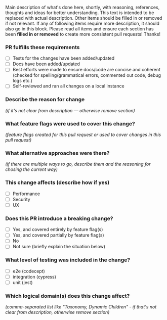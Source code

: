 Main description of what's done here, shortly, with reasoning, references, thoughts and ideas for better understanding.
This text is intended to be replaced with actual description. Other items should be filled in or removed if not relevant. If any of following items require more description, it should also go in this block.
Please read all items and ensure each section has been **filled in or removed** to create more consistent pull requests! Thanks!

### PR fulfills these requirements
- [ ] Tests for the changes have been added/updated
- [ ] Docs have been added/updated
- [ ] Best efforts were made to ensure docs/code are concise and coherent (checked for spelling/grammatical errors, commented out code, debug logs etc.)
- [ ] Self-reviewed and ran all changes on a local instance

### Describe the reason for change
_(if it's not clear from description — otherwise remove section)_

### What feature flags were used to cover this change?
_(feature flags created for this pull request or used to cover changes in this pull request)_

### What alternative approaches were there?
_(if there are multiple ways to go, describe them and the reasoning for chosing the current way)_

### This change affects (describe how if yes)
- [ ] Performance
- [ ] Security
- [ ] UX

### Does this PR introduce a breaking change?
- [ ] Yes, and covered entirely by feature flag(s)
- [ ] Yes, and covered partially by feature flag(s)
- [ ] No
- [ ] Not sure (briefly explain the situation below)

### What level of testing was included in the change?
- [ ] e2e (codecept)
- [ ] integration (cypress)
- [ ] unit (jest)

### Which logical domain(s) does this change affect?
_(comma-separated list like "Taxonomy, Dynamic Children" - if that's not clear from description, otherwise remove section)_
